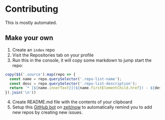 # Contributing

This is mostly automated.

## Make your own

1. Create an `index` repo
2. Visit the Repositories tab on your profile
3. Run this in the console, it will copy some markdown to jump start the repo:

  ```js
  copy($$('.source').map(repo => {
    const name = repo.querySelector('.repo-list-name');
    const desc = repo.querySelector('.repo-list-description');
    return `* [${name.innerText}](${name.firstElementChild.href}) - ${desc && desc.innerText}`
  }).join('\n'))
  ```

4. Create README.md file with the contents of your clipboard
5. Setup this [GitHub bot](https://github.com/bfred-it/index-github-bot) on [zeit/now](https://zeit.co/now) to automatically remind you to add new repos by creating new issues.
